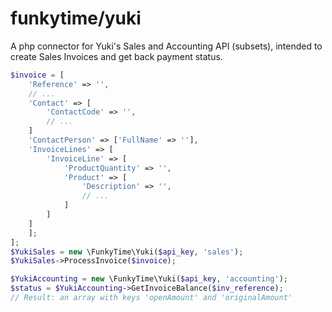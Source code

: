 # funkytime/yuki
A php connector for Yuki's Sales and Accounting API (subsets), intended to create Sales Invoices and get back payment status.

```php
$invoice = [
    'Reference' => '',
    // ...
    'Contact' => [
        'ContactCode' => '',
        // ...
    ]
    'ContactPerson' => ['FullName' => ''],
    'InvoiceLines' => [
        'InvoiceLine' => [
            'ProductQuantity' => '',
            'Product' => [
                'Description' => '',
                // ...
            ]
        ]
    ]
    ];
];
$YukiSales = new \FunkyTime\Yuki($api_key, 'sales');
$YukiSales->ProcessInvoice($invoice);
```

```php
$YukiAccounting = new \FunkyTime\Yuki($api_key, 'accounting');
$status = $YukiAccounting->GetInvoiceBalance($inv_reference);
// Result: an array with keys 'openAmount' and 'originalAmount' 
```
